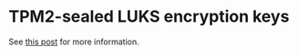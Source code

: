 # TPM2-sealed LUKS encryption keys

See [this post](https://robertou.com/tpm2-sealed-luks-encryption-keys.html) for
more information.
